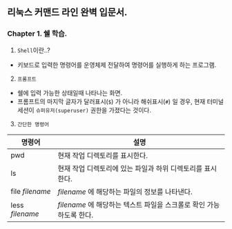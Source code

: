 ## 리눅스 커맨드 라인 완벽 입문서.

### Chapter 1. 쉘 학습.

1. `Shell`이란..?
  - 키보드로 입력한 명령어를 운영체제 전달하여 명령어를 실행하게 하는 프로그램.

2. `프롬프트`
  - 쉘에 입력 가능한 상태일때 나타나는 화면.
  - 프롬프트의 마지막 글자가 달러표시(`$`) 가 아니라 해쉬표시(`#`) 일 경우, 현재 터미널 세션이 `슈퍼유저(superuser)` 권한을 가졌다는 것이다.

3. `간단한 명령어`

|명령어|설명|
|----|---|
|pwd|현재 작업 디렉토리를 표시한다. |
|ls|현재 작업 디렉토리에 있는 파일과 하위 디렉토리를 표시한다.|
|file _filename_| _filename_ 에 해당하는 파일의 정보를 나타낸다.|
|less _filename_| _filename_ 에 해당하는 텍스트 파일을 스크롤로 확인 가능하도록 한다. |

